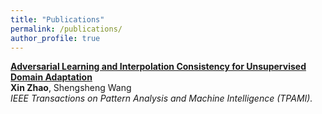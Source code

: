 ```yaml
---
title: "Publications"
permalink: /publications/
author_profile: true
---
```


<b>[Adversarial Learning and Interpolation Consistency for Unsupervised Domain Adaptation](https://ieeexplore.ieee.org/document/8913529)</b> <br> <b>Xin Zhao</b>, Shengsheng Wang <br> <i>IEEE Transactions on Pattern Analysis and Machine Intelligence (TPAMI).</i>
